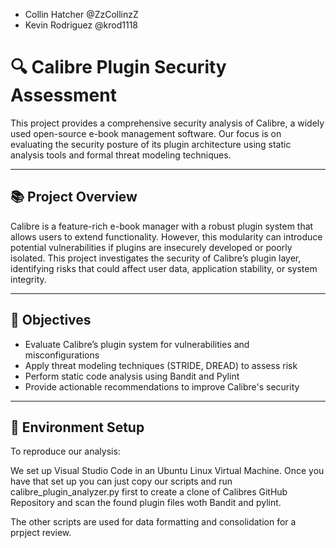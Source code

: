 - Collin Hatcher @ZzCollinzZ
- Kevin Rodriguez @krod1118

# 🔍 Calibre Plugin Security Assessment

This project provides a comprehensive security analysis of Calibre, a widely used open-source e-book management software. Our focus is on evaluating the security posture of its plugin architecture using static analysis tools and formal threat modeling techniques.

---

## 📚 Project Overview

Calibre is a feature-rich e-book manager with a robust plugin system that allows users to extend functionality. However, this modularity can introduce potential vulnerabilities if plugins are insecurely developed or poorly isolated. This project investigates the security of Calibre’s plugin layer, identifying risks that could affect user data, application stability, or system integrity.

---

## 🎯 Objectives

- Evaluate Calibre’s plugin system for vulnerabilities and misconfigurations
- Apply threat modeling techniques (STRIDE, DREAD) to assess risk
- Perform static code analysis using Bandit and Pylint
- Provide actionable recommendations to improve Calibre's security

---

## 🧪 Environment Setup

To reproduce our analysis:

We set up Visual Studio Code in an Ubuntu Linux Virtual Machine. Once you have that set up you can just copy our scripts and run calibre_plugin_analyzer.py first to create a clone of Calibres GitHub Repository and scan the found plugin files woth Bandit and pylint.

The other scripts are used for data formatting and consolidation for a prpject review.
